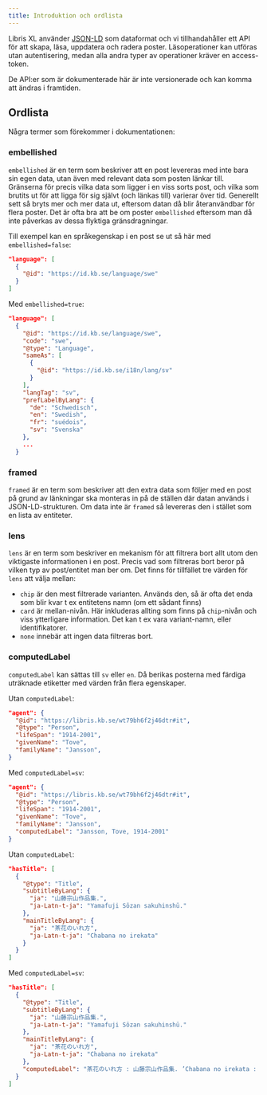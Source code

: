 ```yaml
---
title: Introduktion och ordlista
---
```


Libris XL använder [JSON-LD](https://json-ld.org/) som dataformat och vi tillhandahåller ett API för att skapa, läsa, uppdatera och radera poster. Läsoperationer kan utföras utan autentisering, medan alla andra typer av operationer kräver en access-token.

De API:er som är dokumenterade här är inte versionerade och kan komma att ändras i framtiden.

## Ordlista

Några termer som förekommer i dokumentationen:

### embellished
`embellished` är en term som beskriver att en post levereras med inte bara sin egen data, utan även med relevant data som posten länkar till. Gränserna för precis vilka data som ligger i en viss sorts post, och vilka som brutits ut för att ligga för sig självt (och länkas till) varierar över tid. Generellt sett så bryts mer och mer data ut, eftersom datan då blir återanvändbar för flera poster. Det är ofta bra att be om poster `embellished` eftersom man då inte påverkas av dessa flyktiga gränsdragningar.

Till exempel kan en språkegenskap i en post se ut så här med `embellished=false`:

```json
"language": [
  {
    "@id": "https://id.kb.se/language/swe"
  }
]
```

Med `embellished=true`:

```json
"language": [
  {
    "@id": "https://id.kb.se/language/swe",
    "code": "swe",
    "@type": "Language",
    "sameAs": [
      {
        "@id": "https://id.kb.se/i18n/lang/sv"
      }
    ],
    "langTag": "sv",
    "prefLabelByLang": {
      "de": "Schwedisch",
      "en": "Swedish",
      "fr": "suédois",
      "sv": "Svenska"
    },
    ...
  }
```

### framed
`framed` är en term som beskriver att den extra data som följer med en post på grund av länkningar ska monteras in på de ställen där datan används i JSON-LD-strukturen. Om data inte är `framed` så levereras den i stället som en lista av entiteter.


### lens
`lens` är en term som beskriver en mekanism för att filtrera bort allt utom den viktigaste informationen i en post. Precis vad som filtreras bort beror på vilken typ av post/entitet man ber om. Det finns för tillfället tre värden för `lens` att välja mellan:

* `chip` är den mest filtrerade varianten. Används den, så är ofta det enda som blir kvar t ex entitetens namn (om ett sådant finns)
* `card` är mellan-nivån. Här inkluderas allting som finns på `chip`-nivån och viss ytterligare information. Det kan t ex vara variant-namn, eller identifikatorer.
* `none` innebär att ingen data filtreras bort.


### computedLabel
`computedLabel` kan sättas till `sv` eller `en`. Då berikas posterna med färdiga uträknade etiketter med värden från flera egenskaper.

Utan `computedLabel`:

```json
"agent": {
  "@id": "https://libris.kb.se/wt79bh6f2j46dtr#it",
  "@type": "Person",
  "lifeSpan": "1914-2001",
  "givenName": "Tove",
  "familyName": "Jansson",
}
```

Med `computedLabel=sv`:

```json
"agent": {
  "@id": "https://libris.kb.se/wt79bh6f2j46dtr#it",
  "@type": "Person",
  "lifeSpan": "1914-2001",
  "givenName": "Tove",
  "familyName": "Jansson",
  "computedLabel": "Jansson, Tove, 1914-2001"
}
```

Utan `computedLabel`:

```json
"hasTitle": [
  {
    "@type": "Title",
    "subtitleByLang": {
      "ja": "山藤宗山作品集.",
      "ja-Latn-t-ja": "Yamafuji Sōzan sakuhinshū."
    },
    "mainTitleByLang": {
      "ja": "茶花のいれ方",
      "ja-Latn-t-ja": "Chabana no irekata"
    }
  }
]
```

Med `computedLabel=sv`:

```json
"hasTitle": [
  {
    "@type": "Title",
    "subtitleByLang": {
      "ja": "山藤宗山作品集.",
      "ja-Latn-t-ja": "Yamafuji Sōzan sakuhinshū."
    },
    "mainTitleByLang": {
      "ja": "茶花のいれ方",
      "ja-Latn-t-ja": "Chabana no irekata"
    },
    "computedLabel": "茶花のいれ方 : 山藤宗山作品集. ’Chabana no irekata : Yamafuji Sōzan sakuhinshū.’"
  }
]
```
